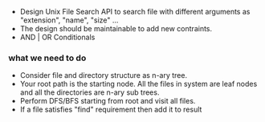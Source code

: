 
- Design Unix File Search API to search file with different arguments as "extension", "name", "size" ...
- The design should be maintainable to add new contraints.
- AND | OR Conditionals

### what we need to do
- Consider file and directory structure as n-ary tree.
- Your root path is the starting node. All the files in system are leaf nodes and all the directories are n-ary sub trees.
- Perform DFS/BFS starting from root and visit all files.
- If a file satisfies "find" requirement then add it to result